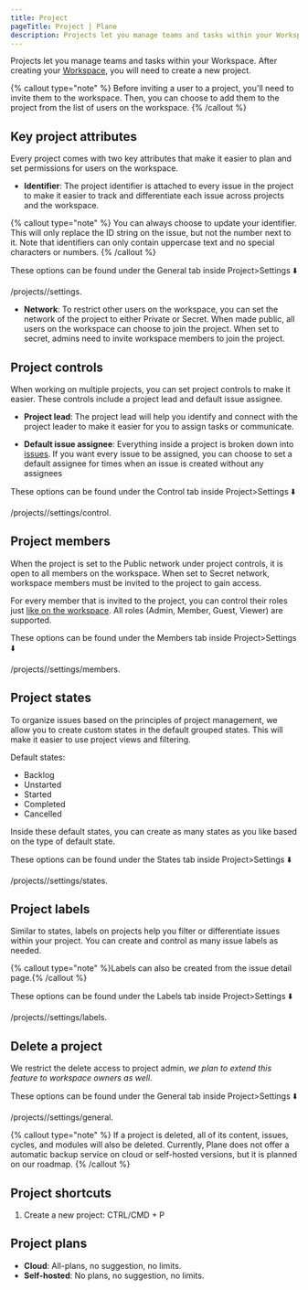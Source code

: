 ```yaml
---
title: Project
pageTitle: Project | Plane
description: Projects let you manage teams and tasks within your Workspace. After creating your Workspace, you will need to create a new project.
---
```


Projects let you manage teams and tasks within your Workspace. After creating
your [Workspace](/core-concepts/workspace), you will need to create a new project.

{% callout type="note" %}
Before inviting a user to a project, you'll need to invite them to the
workspace. Then, you can choose to add them to the project from the list of
users on the workspace.
{% /callout %}

## Key project attributes

Every project comes with two key attributes that make it easier to plan and set permissions for users on the workspace.


- **Identifier**: The project identifier is attached to every issue in the project to make it easier to track and differentiate each issue across projects and the workspace.

{% callout type="note" %}
You can always choose to update your identifier. This will only replace the ID
string on the issue, but not the number next to it. Note that identifiers can
only contain uppercase text and no special characters or numbers.
{% /callout %}

These options can be found under the General tab inside Project>Settings ⬇️

<project-name>/projects/<id>/settings.

- **Network**: To restrict other users on the workspace, you can set the network of the project to either Private or Secret. When made public, all users on the workspace can choose to join the project. When set to secret, admins need to invite workspace members to join the project.

## Project controls

When working on multiple projects, you can set project controls to make it
easier. These controls include a project lead and default issue assignee.

- **Project lead**: The project lead will help you identify and connect with the project leader to make it easier for you to assign tasks or communicate.

- **Default issue assignee**: Everything inside a project is broken down into [issues](/issues). If you want every issue to be assigned, you can choose to set a default assignee for times when an issue is created without any assignees

These options can be found under the Control tab inside Project>Settings ⬇️

<project-name>/projects/<id>/settings/control.

## Project members

When the project is set to the Public network under project controls, it is open to all members on the workspace. When set to Secret network, workspace members must be invited to the project to gain access.

For every member that is invited to the project, you can control their roles
just [like on the workspace](workspace/#workspace-roles). All roles (Admin, Member, Guest, Viewer) are
supported.

These options can be found under the Members tab inside Project>Settings ⬇️

<project-name>/projects/<id>/settings/members.

## Project states

To organize issues based on the principles of project management, we allow you
to create custom states in the default grouped states. This will make it
easier to use project views and filtering.

Default states:

- Backlog
- Unstarted
- Started
- Completed
- Cancelled

Inside these default states, you can create as many states as you like based
on the type of default state.

These options can be found under the States tab inside Project>Settings ⬇️

<project-name>/projects/<id>/settings/states.

## Project labels

Similar to states, labels on projects help you filter or differentiate issues
within your project. You can create and control as many issue labels as
needed.

{% callout type="note" %}Labels can also be created from the issue detail page.{% /callout %}

These options can be found under the Labels tab inside Project>Settings ⬇️

<project-name>/projects/<id>/settings/labels.

## Delete a project

We restrict the delete access to project admin, _we plan to extend this feature to workspace owners as well_.

These options can be found under the General tab inside Project>Settings ⬇️

<project-name>/projects/<id>/settings/general.

{% callout type="note" %}
If a project is deleted, all of its content, issues, cycles, and modules will
also be deleted. Currently, Plane does not offer a automatic backup service on
cloud or self-hosted versions, but it is planned on our roadmap.
{% /callout %}

## Project shortcuts

1. Create a new project: CTRL/CMD + P

## Project plans

- **Cloud**: All-plans, no suggestion, no limits.
- **Self-hosted**: No plans, no suggestion, no limits.
